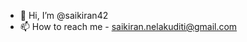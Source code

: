 - 👋 Hi, I’m @saikiran42
- 📫 How to reach me - saikiran.nelakuditi@gmail.com

<!---
saikiran42/saikiran42 is a ✨ special ✨ repository because its `README.md` (this file) appears on your GitHub profile.
You can click the Preview link to take a look at your changes.
--->
